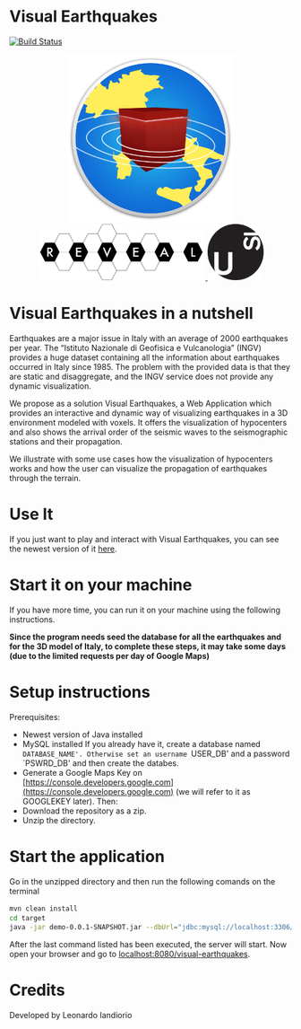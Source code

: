 # Visual Earthquakes
[![Build Status](https://travis-ci.org/Epoes/Earthquakes-Analytics-and-Prediction.svg?branch=master)](https://travis-ci.org/Epoes/Earthquakes-Analytics-and-Prediction)&nbsp;
<div align="center">
	<img src="images/logo.png" width="300pt" height="300pt" />
	<div align="center">
		<a href="http://reveal.inf.usi.ch/">
			<img src="images/REVEALogo-black.png" width="300pt" height="100pt"/>
		</a>
		<a href="http://www.inf.usi.ch/">
			<img src="images/logo_usi.png" width="100pt" height="100pt"/>
		</a>
	</div>
</div>	


# Visual Earthquakes in a nutshell 
<p>
Earthquakes are a major issue in Italy with an average of 2000 earthquakes per year. The “Istituto Nazionale di Geofisica e Vulcanologia” (INGV) provides a huge dataset containing all the information about earthquakes occurred in Italy since 1985. The problem with the provided data is that they are static and disaggregate, and the INGV service does not provide any dynamic visualization.
</p>
<p>
We propose as a solution Visual Earthquakes, a Web Application which provides an interactive and dynamic way of visualizing earthquakes in a 3D environment modeled with voxels. It offers the visualization of hypocenters and also shows the arrival order of the seismic waves to the seismographic stations and their propagation.
</p>
<p>
We illustrate with some use cases how the visualization of hypocenters works and how the user can visualize the propagation of earthquakes through the terrain.
</p>

# Use It
If you just want to play and interact with Visual Earthquakes, you can see the newest version of it [here](rio.inf.usi.ch:38090/visual-earthquakes).

# Start it on your machine 
If you have more time, you can run it on your machine using the following instructions.

<b> Since the program needs seed the database for all the earthquakes and for the 3D model of Italy, to complete these steps, it may take some days (due to the limited requests per day of Google Maps)</b> 

# Setup instructions
Prerequisites:
- Newest version of Java installed
- MySQL installed
If you already have it, create a database named `DATABASE_NAME'. Otherwise set an username `USER_DB' and a password `PSWRD_DB' and then create the databes.
- Generate a Google Maps Key on [https://console.developers.google.com](https://console.developers.google.com) (we will refer to it as GOOGLEKEY later).
Then:
- Download the repository as a zip.
- Unzip the directory.

# Start the application
Go in the unzipped directory and then run the following comands on the terminal
```bash
mvn clean install
cd target
java -jar demo-0.0.1-SNAPSHOT.jar --dbUrl="jdbc:mysql://localhost:3306/NAMEOFDATABASE" --dbUser="USERNAME_DB" --dbPassword="PASSWORD_DB" --GoogleKey="GOOGLEKEY" 
```

After the last command listed has been executed, the server will start.
Now open your browser and go to [localhost:8080/visual-earthquakes](localhost:8080).

# Credits 
Developed by Leonardo Iandiorio
